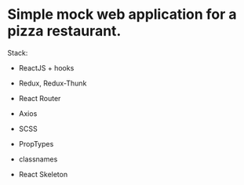 # Simple mock web application for a pizza restaurant.

Stack:

- ReactJS + hooks

- Redux, Redux-Thunk

- React Router

- Axios

- SCSS

- PropTypes

- classnames

- React Skeleton
